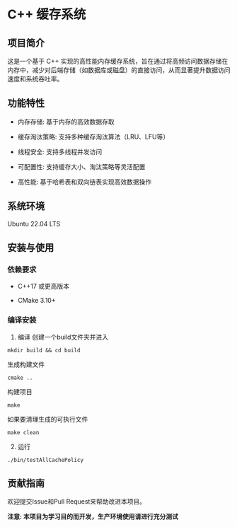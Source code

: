 # C++ 缓存系统
## 项目简介
这是一个基于 C++ 实现的高性能内存缓存系统，旨在通过将高频访问数据存储在内存中，减少对后端存储（如数据库或磁盘）的直接访问，从而显著提升数据访问速度和系统吞吐率。

## 功能特性
- ​内存存储: 基于内存的高效数据存取

- 缓存淘汰策略: 支持多种缓存淘汰算法（LRU、LFU等）

- 线程安全: 支持多线程并发访问

- 可配置性: 支持缓存大小、淘汰策略等灵活配置

- 高性能: 基于哈希表和双向链表实现高效数据操作

## 系统环境 
Ubuntu 22.04 LTS

## 安装与使用
### 依赖要求
- C++17 或更高版本

- CMake 3.10+
### 编译安装
1. 编译
创建一个build文件夹并进入
```
mkdir build && cd build
```
生成构建文件
```
cmake ..
```
构建项目
```
make
```
如果要清理生成的可执行文件
```
make clean
```
2. 运行
```
./bin/testAllCachePolicy
```

## 贡献指南
欢迎提交Issue和Pull Request来帮助改进本项目。

**注意: 本项目为学习目的而开发，生产环境使用请进行充分测试**
